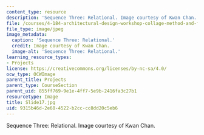 ```yaml
---
content_type: resource
description: 'Sequence Three: Relational. Image courtesy of Kwan Chan.'
file: /courses/4-184-architectural-design-workshop-collage-method-and-form-spring-2004/9315b46d2e684522b2cccc8dd20c5eb6_Slide17.jpg
file_type: image/jpeg
image_metadata:
  caption: 'Sequence Three: Relational.'
  credit: Image courtesy of Kwan Chan.
  image-alt: 'Sequence Three: Relational.'
learning_resource_types:
- Projects
license: https://creativecommons.org/licenses/by-nc-sa/4.0/
ocw_type: OCWImage
parent_title: Projects
parent_type: CourseSection
parent_uid: 855ff769-9e1e-4ff7-5e9b-2416fa3c27b1
resourcetype: Image
title: Slide17.jpg
uid: 9315b46d-2e68-4522-b2cc-cc8dd20c5eb6
---
```

Sequence Three: Relational. Image courtesy of Kwan Chan.